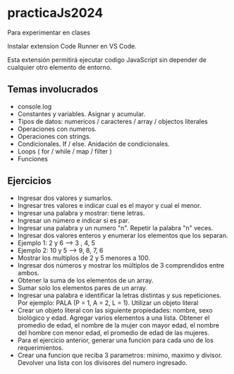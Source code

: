 # practicaJs2024

Para experimentar en clases

Instalar extension Code Runner en VS Code.

Esta extensión permitirá ejecutar codigo JavaScript sin depender de cualquier otro elemento de entorno.



## Temas involucrados

- console.log
- Constantes y variables. Asignar y acumular.
- Tipos de datos: numericos / caracteres / array / objectos literales
- Operaciones con numeros.
- Operaciones con strings.
- Condicionales. If / else. Anidación de condicionales.
- Loops ( for / while / map / filter )
- Funciones


## Ejercicios

- Ingresar dos valores y sumarlos.
- Ingresar tres valores e indicar cual es el mayor y cual el menor.
- Ingresar una palabra y mostrar: <PALABRA> tiene <n> letras.
- Ingresar un número e indicar si es par.
- Ingresar una palabra y un numero "n". Repetir la palabra "n" veces.
- Ingresar dos valores enteros y enumerar los elementos que los separan.
- Ejemplo 1: 2 y 6 --> 3 , 4, 5
- Ejemplo 2: 10 y 5 --> 9, 8, 7, 6
- Mostrar los multiplos de 2 y 5 menores a 100. 
- Ingresar dos números y mostrar los múltiplos de 3 comprendidos entre ambos.
- Obtener la suma de los elementos de un array.
- Sumar solo los elementos pares de un array.
- Ingresar una palabra e identificar la letras distintas y sus repeticiones. Por ejemplo: PALA (P = 1, A = 2, L = 1). Utilizar un objeto literal
- Crear un objeto literal con las siguiente propiedades: nombre, sexo biológico y edad. Agregar varios elementos a una lista. Obtener el promedio de edad, el nombre de la mujer con mayor edad, el nombre del hombre con menor edad, el promedio de edad de las mujeres.
- Para el ejercicio anterior, generar una funcion para cada uno de los requerimientos.
- Crear una funcion que reciba 3 parametros: minimo, maximo y divisor. Devolver una lista con los divisores del numero ingresado.
